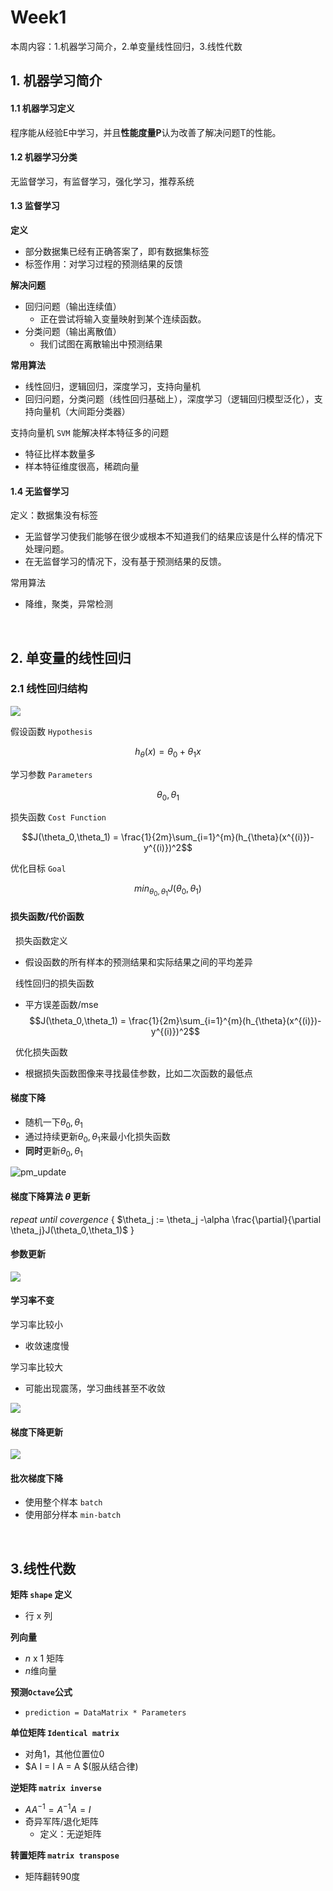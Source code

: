 #  Week1

本周内容：1.机器学习简介，2.单变量线性回归，3.线性代数



## 1. 机器学习简介

#### 1.1 机器学习定义

程序能从经验E中学习，并且**性能度量P**认为改善了解决问题T的性能。

#### 1.2 机器学习分类

无监督学习，有监督学习，强化学习，推荐系统


#### 1.3 监督学习

**定义**
- 部分数据集已经有正确答案了，即有数据集标签
- 标签作用：对学习过程的预测结果的反馈

**解决问题**
- 回归问题（输出连续值）
    - 正在尝试将输入变量映射到某个连续函数。
- 分类问题（输出离散值）
    - 我们试图在离散输出中预测结果


**常用算法**
- 线性回归，逻辑回归，深度学习，支持向量机
- 回归问题，分类问题（线性回归基础上），深度学习（逻辑回归模型泛化），支持向量机（大间距分类器）



支持向量机 `SVM` 能解决样本特征多的问题
- 特征比样本数量多
- 样本特征维度很高，稀疏向量

#### 1.4 无监督学习

定义：数据集没有标签
- 无监督学习使我们能够在很少或根本不知道我们的结果应该是什么样的情况下处理问题。
- 在无监督学习的情况下，没有基于预测结果的反馈。

常用算法
- 降维，聚类，异常检测

&nbsp;
## 2. 单变量的线性回归

### 2.1 线性回归结构


![](https://user-images.githubusercontent.com/41643043/56453801-1c17ea00-637a-11e9-9110-eaeb81097582.png)

假设函数 `Hypothesis`

$$h_{\theta}(x)= \theta_0 + \theta_1x$$

学习参数 `Parameters`

$$\theta_0, \theta_1$$

损失函数 `Cost Function`

$$J(\theta_0,\theta_1) = \frac{1}{2m}\sum_{i=1}^{m}(h_{\theta}(x^{(i)})-y^{(i)})^2$$

优化目标 `Goal`

$$min_{\theta_0,\theta_1}  J(\theta_0,\theta_1)$$




#### 损失函数/代价函数

&nbsp;
损失函数定义

- 假设函数的所有样本的预测结果和实际结果之间的平均差异

&nbsp;
线性回归的损失函数
- 平方误差函数/mse
$$J(\theta_0,\theta_1) = \frac{1}{2m}\sum_{i=1}^{m}(h_{\theta}(x^{(i)})-y^{(i)})^2$$

&nbsp;
优化损失函数
- 根据损失函数图像来寻找最佳参数，比如二次函数的最低点


#### 梯度下降

- 随机一下$\theta_0,\theta_1​$
- 通过持续更新$\theta_0,\theta_1$来最小化损失函数
- **同时**更新$\theta_0,\theta_1$

![pm_update](https://user-images.githubusercontent.com/41643043/56453802-1cb08080-637a-11e9-8691-718ce8483908.png)



#### 梯度下降算法 $\theta$ 更新

$repeat\ until\ covergence\ \{$
	$\theta_j := \theta_j -\alpha \frac{\partial}{\partial \theta_j}J(\theta_0,\theta_1)$
$\}$


#### 参数更新

![](https://user-images.githubusercontent.com/41643043/55611138-40d76380-57b7-11e9-9536-7c438bd3acab.png)



#### 学习率不变

学习率比较小
- 收敛速度慢

学习率比较大
- 可能出现震荡，学习曲线甚至不收敛

![](https://user-images.githubusercontent.com/41643043/55611137-403ecd00-57b7-11e9-9b4d-220ac273d6c2.png)

#### 梯度下降更新

![](https://user-images.githubusercontent.com/41643043/55611139-40d76380-57b7-11e9-85d0-97a9e5271f5a.png)



#### 批次梯度下降

- 使用整个样本 `batch`
- 使用部分样本 `min-batch`


&nbsp;
## 3.线性代数

**矩阵 `shape` 定义**
- 行 x 列

**列向量**
- $n$ x $1$ 矩阵
- $n$维向量

**预测`Octave`公式**

- `prediction = DataMatrix * Parameters`


**单位矩阵 `Identical matrix`**

- 对角1，其他位置位0
- $A I = I A = A $(服从结合律)



**逆矩阵 `matrix inverse`**

- $AA^{-1} = A^{-1}A = I$
- 奇异军阵/退化矩阵 
    - 定义：无逆矩阵

**转置矩阵 `matrix transpose`**

- 矩阵翻转90度



